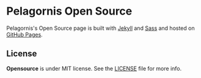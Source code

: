 # Pelagornis Open Source
Pelagornis's Open Source page is built with [Jekyll](http://jekyllrb.com/) and [Sass](http://sass-lang.com/) and hosted on [GitHub Pages](http://pages.github.com/).


## License
**Opensource** is under MIT license. See the [LICENSE](LICENSE) file for more info.